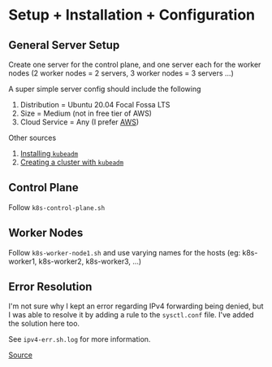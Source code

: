 # Setup + Installation + Configuration

## General Server Setup

Create one server for the control plane, and one server each for the worker nodes (2 worker nodes = 2 servers, 3 worker nodes = 3 servers ...)

A super simple server config should include the following
1. Distribution = Ubuntu 20.04 Focal Fossa LTS
2. Size = Medium (not in free tier of AWS)
3. Cloud Service = Any (I prefer [AWS](https://aws.amazon.com/))

Other sources
1. [Installing `kubeadm`](https://kubernetes.io/docs/setup/production-environment/tools/kubeadm/install-kubeadm/)
2. [Creating a cluster with `kubeadm`](https://kubernetes.io/docs/setup/production-environment/tools/kubeadm/create-cluster-kubeadm/)

## Control Plane

Follow `k8s-control-plane.sh`

## Worker Nodes

Follow `k8s-worker-node1.sh` and use varying names for the hosts (eg: k8s-worker1, k8s-worker2, k8s-worker3, ...)

## Error Resolution

I'm not sure why I kept an error regarding IPv4 forwarding being denied, but I was able to resolve it by adding a rule to the `sysctl.conf` file. I've added the solution here too. 

See `ipv4-err.sh.log` for more information.

[Source](https://askubuntu.com/questions/783017/bash-proc-sys-net-ipv4-ip-forward-permission-denied)
